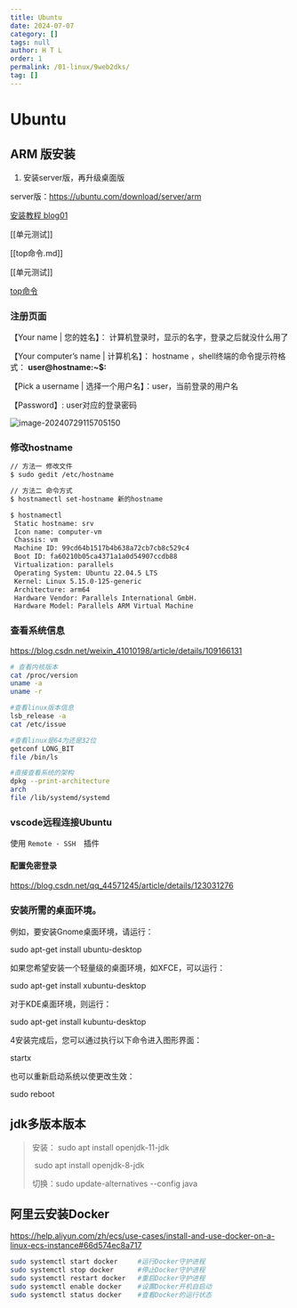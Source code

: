 ```yaml
---
title: Ubuntu
date: 2024-07-07
category: []
tags: null
author: H T L
order: 1
permalink: /01-linux/9web2dks/
tag: []
---
```




# Ubuntu

## ARM 版安装

1. 安装server版，再升级桌面版

server版：https://ubuntu.com/download/server/arm

[安装教程 blog01](https://zhuanlan.zhihu.com/p/360887952)

[[单元测试]]

[[top命令.md]]

[[单元测试]]

[top命令](top命令.md#^说明)

### 注册页面

【Your name | 您的姓名】： 计算机登录时，显示的名字，登录之后就没什么用了

【Your computer’s name | 计算机名】： hostname ，shell终端的命令提示符格式： **user@hostname:~$:** 

【Pick a username | 选择一个用户名】：user，当前登录的用户名

【Password】: user对应的登录密码

![image-20240729115705150](http://images.hicoding.top/i/2024/07/29/j4w623-2.webp)

### 修改hostname

```sh
// 方法一 修改文件
$ sudo gedit /etc/hostname

// 方法二 命令方式
$ hostnamectl set-hostname 新的hostname

$ hostnamectl 
 Static hostname: srv
 Icon name: computer-vm
 Chassis: vm
 Machine ID: 99cd64b1517b4b638a72cb7cb8c529c4
 Boot ID: fa60210b05ca4371a1a0d54907ccdb88
 Virtualization: parallels
 Operating System: Ubuntu 22.04.5 LTS
 Kernel: Linux 5.15.0-125-generic
 Architecture: arm64
 Hardware Vendor: Parallels International GmbH.
 Hardware Model: Parallels ARM Virtual Machine
```



### 查看系统信息

https://blog.csdn.net/weixin_41010198/article/details/109166131



```sh
# 查看内核版本
cat /proc/version
uname -a
uname -r

#查看linux版本信息
lsb_release -a
cat /etc/issue

#查看linux是64为还是32位
getconf LONG_BIT
file /bin/ls

#直接查看系统的架构
dpkg --print-architecture
arch
file /lib/systemd/systemd
```



### vscode远程连接Ubuntu

使用 `Remote - SSH  `插件

#### 配置免密登录

https://blog.csdn.net/qq_44571245/article/details/123031276



### 安装所需的桌面环境。

例如，要安装Gnome桌面环境，请运行：

sudo apt-get install ubuntu-desktop

如果您希望安装一个轻量级的桌面环境，如XFCE，可以运行：

sudo apt-get install xubuntu-desktop

对于KDE桌面环境，则运行：

sudo apt-get install kubuntu-desktop

4安装完成后，您可以通过执行以下命令进入图形界面：

startx

也可以重新启动系统以使更改生效：

   sudo reboot


## jdk多版本版本

> 安装： sudo apt install openjdk-11-jdk  
>
> ​	sudo apt install openjdk-8-jdk 
>
> 切换：sudo update-alternatives --config java
>



## 阿里云安装Docker

https://help.aliyun.com/zh/ecs/use-cases/install-and-use-docker-on-a-linux-ecs-instance#66d574ec8a717

```sh
sudo systemctl start docker     #运行Docker守护进程
sudo systemctl stop docker      #停止Docker守护进程
sudo systemctl restart docker   #重启Docker守护进程
sudo systemctl enable docker    #设置Docker开机自启动
sudo systemctl status docker    #查看Docker的运行状态
```

